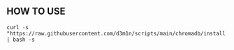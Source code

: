 ## HOW TO USE
```
curl -s "https://raw.githubusercontent.com/d3m1n/scripts/main/chromadb/install.sh" | bash -s
```